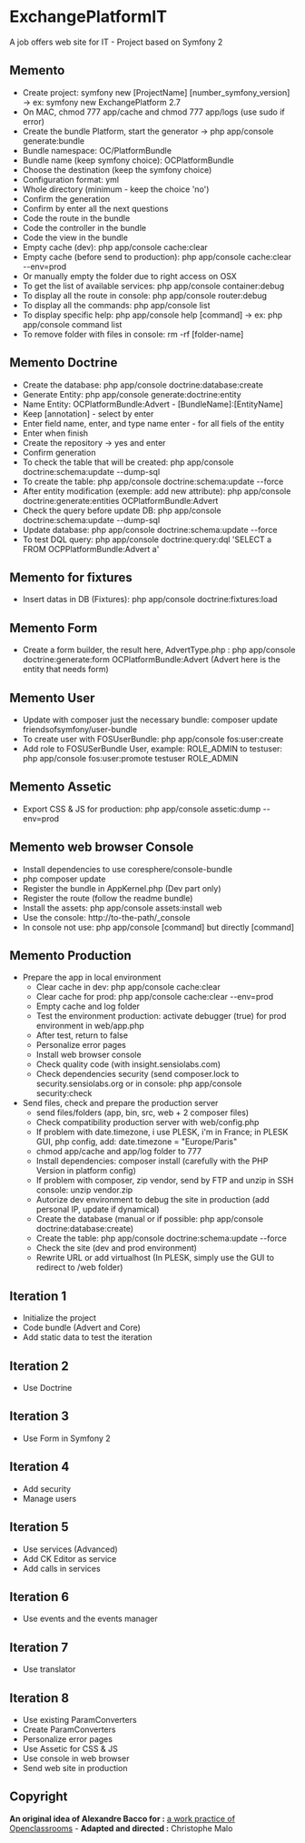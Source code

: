ExchangePlatformIT
==================

A job offers web site for IT - Project based on Symfony 2

## Memento

- Create project: symfony new [ProjectName] [number_symfony_version] -> ex: symfony new ExchangePlatform 2.7
- On MAC, chmod 777 app/cache and chmod 777 app/logs (use sudo if error)
- Create the bundle Platform, start the generator -> php app/console generate:bundle
- Bundle namespace: OC/PlatformBundle
- Bundle name (keep symfony choice): OCPlatformBundle
- Choose the destination (keep the symfony choice)
- Configuration format: yml
- Whole directory (minimum - keep the choice 'no')
- Confirm the generation
- Confirm by enter all the next questions
- Code the route in the bundle
- Code the controller in the bundle
- Code the view in the bundle
- Empty cache (dev): php app/console cache:clear
- Empty cache (before send to production): php app/console cache:clear --env=prod
- Or manually empty the folder due to right access on OSX
- To get the list of available services: php app/console container:debug
- To display all the route in console: php app/console router:debug
- To display all the commands: php app/console list
- To display specific help: php app/console help [command] -> ex: php app/console command list
- To remove folder with files in console: rm -rf [folder-name]

## Memento Doctrine
- Create the database: php app/console doctrine:database:create
- Generate Entity: php app/console generate:doctrine:entity
- Name Entity: OCPlatformBundle:Advert - [BundleName]:[EntityName]
- Keep [annotation] - select by enter
- Enter field name, enter, and type name enter - for all fiels of the entity
- Enter when finish
- Create the repository -> yes and enter
- Confirm generation
- To check the table that will be created: php app/console doctrine:schema:update --dump-sql
- To create the table: php app/console doctrine:schema:update --force
- After entity modification (exemple: add new attribute): php app/console doctrine:generate:entities OCPlatformBundle:Advert
- Check the query before update DB: php app/console doctrine:schema:update --dump-sql
- Update database: php app/console doctrine:schema:update --force
- To test DQL query: php app/console doctrine:query:dql 'SELECT a FROM OCPPlatformBundle:Advert a'

## Memento for fixtures
- Insert datas in DB (Fixtures): php app/console doctrine:fixtures:load

## Memento Form
- Create a form builder, the result here, AdvertType.php : php app/console doctrine:generate:form OCPlatformBundle:Advert (Advert here is the entity that needs form)

## Memento User
- Update with composer just the necessary bundle: composer update friendsofsymfony/user-bundle
- To create user with FOSUserBundle: php app/console fos:user:create
- Add role to FOSUSerBundle User, example: ROLE_ADMIN to testuser: php app/console fos:user:promote testuser ROLE_ADMIN

## Memento Assetic
- Export CSS & JS for production: php app/console assetic:dump --env=prod

## Memento web browser Console
- Install dependencies to use coresphere/console-bundle
- php composer update
- Register the bundle in AppKernel.php (Dev part only)
- Register the route (follow the readme bundle)
- Install the assets: php app/console assets:install web
- Use the console: http://to-the-path/_console
- In console not use: php app/console [command] but directly [command]

## Memento Production
- Prepare the app in local environment
    - Clear cache in dev: php app/console cache:clear
    - Clear cache for prod: php app/console cache:clear --env=prod
    - Empty cache and log folder
    - Test the environment production: activate debugger (true) for prod environment in web/app.php
    - After test, return to false
    - Personalize error pages
    - Install web browser console
    - Check quality code (with insight.sensiolabs.com)
    - Check dependencies security (send composer.lock to security.sensiolabs.org or in console: php app/console security:check
- Send files, check and prepare the production server
    - send files/folders (app, bin, src, web + 2 composer files)
    - Check compatibility production server with web/config.php
    - If problem with date.timezone, i use PLESK, i'm in France; in PLESK GUI, php config, add: date.timezone = "Europe/Paris"
    - chmod app/cache and app/log folder to 777
    - Install dependencies: composer install (carefully with the PHP Version in platform config)
    - If problem with composer, zip vendor, send by FTP and unzip in SSH console: unzip vendor.zip
    - Autorize dev environment to debug the site in production (add personal IP, update if dynamical)
    - Create the database (manual or if possible: php app/console doctrine:database:create)
    - Create the table: php app/console doctrine:schema:update --force
    - Check the site (dev and prod environment)
    - Rewrite URL or add virtualhost (In PLESK, simply use the GUI to redirect to /web folder)
    

## Iteration 1
- Initialize the project
- Code bundle (Advert and Core)
- Add static data to test the iteration

## Iteration 2
- Use Doctrine

## Iteration 3
- Use Form in Symfony 2

## Iteration 4
- Add security
- Manage users

## Iteration 5
- Use services (Advanced)
- Add CK Editor as service
- Add calls in services

## Iteration 6
- Use events and the events manager

## Iteration 7
- Use translator

## Iteration 8
- Use existing ParamConverters
- Create ParamConverters
- Personalize error pages
- Use Assetic for CSS & JS
- Use console in web browser
- Send web site in production

## Copyright
**An original idea of Alexandre Bacco for :** [a work practice of Openclassrooms](https://openclassrooms.com/courses/developpez-votre-site-web-avec-le-framework-symfony2) - **Adapted and directed :** Christophe Malo

